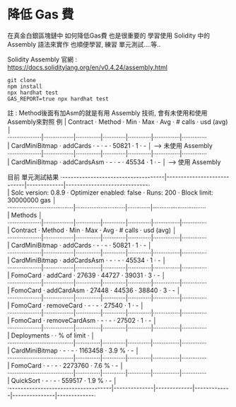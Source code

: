 # 降低 Gas 費

在真金白銀區塊鏈中 如何降低Gas費 也是很重要的
學習使用 Solidity 中的 Assembly 語法來實作
也順便學習, 練習 單元測試....等..

Solidity Assembly
官網 : https://docs.soliditylang.org/en/v0.4.24/assembly.html

```shell
git clone 
npm install
npx hardhat test
GAS_REPORT=true npx hardhat test
```

註 : Method後面有加Asm的就是有用 Assembly 技術, 會有未使用和使用Assembly來對照
例
|  Contract        ·  Method         ·  Min         ·  Max        ·  Avg        ·  # calls      ·  usd (avg)  │       
···················|·················|··············|·············|·············|···············|··············       
|  CardMiniBitmap  ·  addCards       ·           -  ·          -  ·      50821  ·            1  ·          -  │ --> 未使用 Assembly     
···················|·················|··············|·············|·············|···············|··············       
|  CardMiniBitmap  ·  addCardsAsm    ·           -  ·          -  ·      45534  ·            1  ·          -  │ --> 使用 Assembly



目前 單元測試結果
·------------------------------------|----------------------------|-------------|-----------------------------·       
|        Solc version: 0.8.9         ·  Optimizer enabled: false  ·  Runs: 200  ·  Block limit: 30000000 gas  │       
·····································|····························|·············|······························       
|  Methods                                                                                                    │       
···················|·················|··············|·············|·············|···············|··············       
|  Contract        ·  Method         ·  Min         ·  Max        ·  Avg        ·  # calls      ·  usd (avg)  │       
···················|·················|··············|·············|·············|···············|··············       
|  CardMiniBitmap  ·  addCards       ·           -  ·          -  ·      50821  ·            1  ·          -  │       
···················|·················|··············|·············|·············|···············|··············       
|  CardMiniBitmap  ·  addCardsAsm    ·           -  ·          -  ·      45534  ·            1  ·          -  │       
···················|·················|··············|·············|·············|···············|··············       
|  FomoCard        ·  addCard        ·       27639  ·      44727  ·      39031  ·            3  ·          -  │       
···················|·················|··············|·············|·············|···············|··············       
|  FomoCard        ·  addCardAsm     ·       27448  ·      44536  ·      38840  ·            3  ·          -  │       
···················|·················|··············|·············|·············|···············|··············       
|  FomoCard        ·  removeCard     ·           -  ·          -  ·      27540  ·            1  ·          -  │       
···················|·················|··············|·············|·············|···············|··············       
|  FomoCard        ·  removeCardAsm  ·           -  ·          -  ·      27502  ·            1  ·          -  │       
···················|·················|··············|·············|·············|···············|··············       
|  Deployments                       ·                                          ·  % of limit   ·             │       
·····································|··············|·············|·············|···············|··············       
|  CardMiniBitmap                    ·           -  ·          -  ·    1163458  ·        3.9 %  ·          -  │       
·····································|··············|·············|·············|···············|··············       
|  FomoCard                          ·           -  ·          -  ·    2273760  ·        7.6 %  ·          -  │       
·····································|··············|·············|·············|···············|··············       
|  QuickSort                         ·           -  ·          -  ·     559517  ·        1.9 %  ·          -  │       
·------------------------------------|--------------|-------------|-------------|---------------|-------------·  

